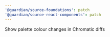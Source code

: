 ```yaml
---
'@guardian/source-foundations': patch
'@guardian/source-react-components': patch
---
```


Show palette colour changes in Chromatic diffs
